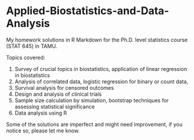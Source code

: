 # Applied-Biostatistics-and-Data-Analysis
My homework solutions in R Markdown for the Ph.D. level statistics course (STAT 645) in TAMU.

Topics covered: 
1) Survey of crucial topics in biostatistics, application of linear regression in biostatistics
2) Analysis of correlated data, logistic regression for binary or count data, 
3) Survival analysis for censored outcomes
4) Design and analysis of clinical trials
5) Sample size calculation by simulation, bootstrap techniques for assessing statistical significance
6) Data analysis using R

Some of the solutions are imperfect and might need improvement, if you notice so, please let me know.


